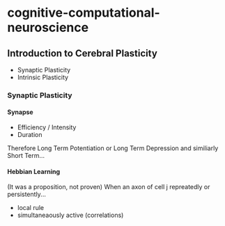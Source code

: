 # cognitive-computational-neuroscience

## Introduction to Cerebral Plasticity
* Synaptic Plasticity
* Intrinsic Plasticity

### Synaptic Plasticity
#### Synapse
* Efficiency / Intensity
* Duration 

Therefore Long Term Potentiation or Long Term Depression and similiarly Short Term...
#### Hebbian Learning
(It was a proposition, not proven) 
When an axon of cell j repreatedly or persistently...
- local rule
- simultaneaously active (correlations)




